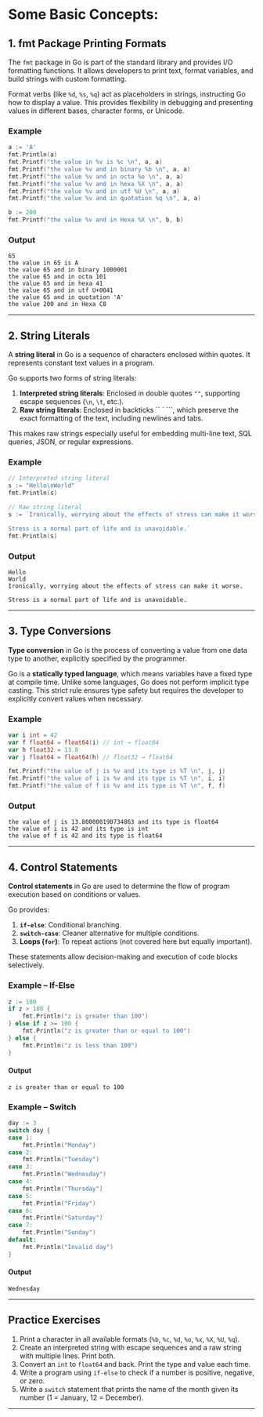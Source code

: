 # Some Basic Concepts:


## 1. fmt Package Printing Formats

The `fmt` package in Go is part of the standard library and provides I/O formatting functions. It allows developers to print text, format variables, and build strings with custom formatting.  
  
Format verbs (like `%d`, `%s`, `%q`) act as placeholders in strings, instructing Go how to display a value. This provides flexibility in debugging and presenting values in different bases, character forms, or Unicode.  

### Example

```go
a := 'A'
fmt.Println(a)
fmt.Printf("the value in %v is %c \n", a, a)
fmt.Printf("the value %v and in binary %b \n", a, a)
fmt.Printf("the value %v and in octa %o \n", a, a)
fmt.Printf("the value %v and in hexa %X \n", a, a)
fmt.Printf("the value %v and in utf %U \n", a, a)
fmt.Printf("the value %v and in quotation %q \n", a, a)

b := 200
fmt.Printf("the value %v and in Hexa %X \n", b, b)
```

### Output
```
65
the value in 65 is A 
the value 65 and in binary 1000001 
the value 65 and in octa 101 
the value 65 and in hexa 41 
the value 65 and in utf U+0041 
the value 65 and in quotation 'A' 
the value 200 and in Hexa C8 
```

---

## 2. String Literals

 
A **string literal** in Go is a sequence of characters enclosed within quotes. It represents constant text values in a program.  
 
Go supports two forms of string literals:  
1. **Interpreted string literals**: Enclosed in double quotes `""`, supporting escape sequences (`\n`, `\t`, etc.).  
2. **Raw string literals**: Enclosed in backticks `` ` ```, which preserve the exact formatting of the text, including newlines and tabs.  

This makes raw strings especially useful for embedding multi-line text, SQL queries, JSON, or regular expressions.  

### Example

```go
// Interpreted string literal
s := "Hello\nWorld"
fmt.Println(s)

// Raw string literal
s := `Ironically, worrying about the effects of stress can make it worse.

Stress is a normal part of life and is unavoidable.`
fmt.Println(s)
```

### Output
```
Hello
World
Ironically, worrying about the effects of stress can make it worse.

Stress is a normal part of life and is unavoidable.
```

---

## 3. Type Conversions

**Type conversion** in Go is the process of converting a value from one data type to another, explicitly specified by the programmer.  
 
Go is a **statically typed language**, which means variables have a fixed type at compile time. Unlike some languages, Go does not perform implicit type casting. This strict rule ensures type safety but requires the developer to explicitly convert values when necessary.  

### Example

```go
var i int = 42
var f float64 = float64(i) // int → float64
var h float32 = 13.8
var j float64 = float64(h) // float32 → float64

fmt.Printf("the value of j is %v and its type is %T \n", j, j)
fmt.Printf("the value of i is %v and its type is %T \n", i, i)
fmt.Printf("the value of f is %v and its type is %T \n", f, f)
```

### Output
```
the value of j is 13.800000190734863 and its type is float64 
the value of i is 42 and its type is int 
the value of f is 42 and its type is float64 
```

---

## 4. Control Statements

  
**Control statements** in Go are used to determine the flow of program execution based on conditions or values.  
 
Go provides:  
1. **`if-else`**: Conditional branching.  
2. **`switch-case`**: Cleaner alternative for multiple conditions.  
3. **Loops (`for`)**: To repeat actions (not covered here but equally important).  

These statements allow decision-making and execution of code blocks selectively.  

### Example – If-Else

```go
z := 100
if z > 100 {
    fmt.Println("z is greater than 100")
} else if z >= 100 {
    fmt.Println("z is greater than or equal to 100")
} else {
    fmt.Println("z is less than 100")
}
```

#### Output
```
z is greater than or equal to 100
```

### Example – Switch

```go
day := 3
switch day {
case 1:
    fmt.Println("Monday")
case 2:
    fmt.Println("Tuesday")
case 3:
    fmt.Println("Wednesday")
case 4:
    fmt.Println("Thursday")
case 5:
    fmt.Println("Friday")
case 6:
    fmt.Println("Saturday")
case 7:
    fmt.Println("Sunday")
default:
    fmt.Println("Invalid day")
}
```

#### Output
```
Wednesday
```

---

## Practice Exercises

1. Print a character in all available formats (`%b`, `%c`, `%d`, `%o`, `%x`, `%X`, `%U`, `%q`).  
2. Create an interpreted string with escape sequences and a raw string with multiple lines. Print both.  
3. Convert an `int` to `float64` and back. Print the type and value each time.  
4. Write a program using `if-else` to check if a number is positive, negative, or zero.  
5. Write a `switch` statement that prints the name of the month given its number (1 = January, 12 = December).  

---

